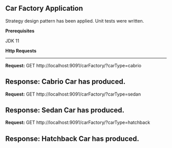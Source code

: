  **Car Factory Application**
-----------------------------------------------------
Strategy design pattern has been applied. Unit tests were written.

**Prerequisites**

JDK 11


**Http Requests**

-----------------------------------------------------
**Request:**
GET http://localhost:9091/carFactory/?carType=cabrio

**Response:**
Cabrio Car has produced.
-----------------------------------------------------
**Request:**
GET http://localhost:9091/carFactory/?carType=sedan

**Response:**
Sedan Car has produced.
-----------------------------------------------------
**Request:**
GET http://localhost:9091/carFactory/?carType=hatchback

**Response:**
Hatchback Car has produced.
-----------------------------------------------------

